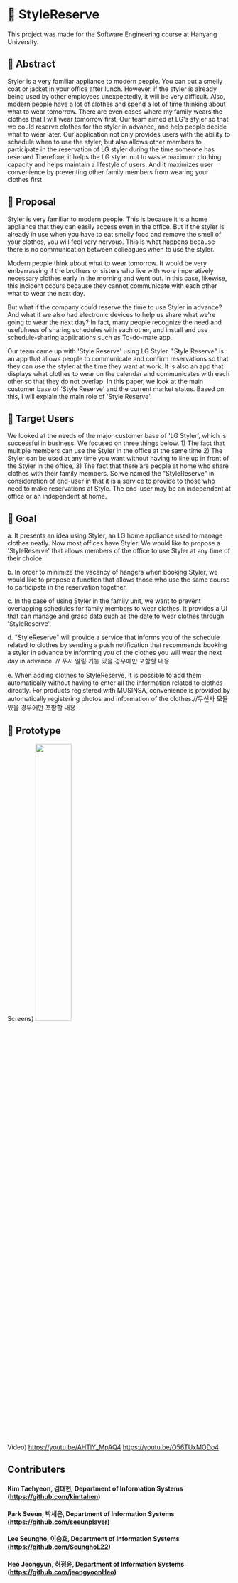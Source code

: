 # :necktie: StyleReserve
This project was made for the Software Engineering course at Hanyang University.<div>

## :pushpin: Abstract
Styler is a very familiar appliance to modern people. You can put a smelly coat or jacket in your office after lunch. However, if the styler is already being used by other employees unexpectedly, it will be very difficult. Also, modern people have a lot of clothes and spend a lot of time thinking about what to wear tomorrow. There are even cases where my family wears the clothes that I will wear tomorrow first.
Our team aimed at LG's styler so that we could reserve clothes for the styler in advance, and help people decide what to wear later. Our application not only provides users with the ability to schedule when to use the styler, but also allows other members to participate in the reservation of LG styler during the time someone has reserved Therefore, it helps the LG styler not to waste maximum clothing capacity and helps maintain a lifestyle of users. And it maximizes user convenience by preventing other family members from wearing your clothes first.

## :pushpin: Proposal
Styler is very familiar to modern people. This is because it is a home appliance that they can easily access even in the office. But if the styler is already in use when you have to eat smelly food and remove the smell of your clothes, you will feel very nervous. This is what happens because there is no communication between colleagues when to use the styler.

Modern people think about what to wear tomorrow. It would be very embarrassing if the brothers or sisters who live with wore imperatively necessary clothes early in the morning and went out. In this case, likewise, this incident occurs because they cannot communicate with each other what to wear the next day.

But what if the company could reserve the time to use Styler in advance? And what if we also had electronic devices to help us share what we're going to wear the next day? In fact, many people recognize the need and usefulness of sharing schedules with each other, and install and use schedule-sharing applications such as To-do-mate app.
  
Our team came up with 'Style Reserve' using LG Styler. "Style Reserve" is an app that allows people to communicate and confirm reservations so that they can use the styler at the time they want at work. It is also an app that displays what clothes to wear on the calendar and communicates with each other so that they do not overlap. In this paper, we look at the main customer base of 'Style Reserve' and the current market status. Based on this, I will explain the main role of 'Style Reserve'.

  
## :pushpin: Target Users
We looked at the needs of the major customer base of 'LG Styler', which is successful in business. We focused on three things below. 1) The fact that multiple members can use the Styler in the office at the same time 2) The Styler can be used at any time you want without having to line up in front of the Styler in the office, 3) The fact that there are people at home who share clothes with their family members. So we named the "StyleReserve" in consideration of end-user in that it is a service to provide to those who need to make reservations at Style. The end-user may be an independent at office or an independent at home.
  
## :pushpin: Goal

a. It presents an idea using Styler, an LG home appliance used to manage clothes neatly. Now most offices have Styler. We would like to propose a 'StyleReserve' that allows members of the office to use Styler at any time of their choice.

b. In order to minimize the vacancy of hangers when booking Styler, we would like to propose a function that allows those who use the same course to participate in the reservation together.

c. In the case of using Styler in the family unit, we want to prevent overlapping schedules for family members to wear clothes. It provides a UI that can manage and grasp data such as the date to wear clothes through 'StyleReserve'.
  
d. "StyleReserve" will provide a service that informs you of the schedule related to clothes by sending a push notification that recommends booking a styler in advance by informing you of the clothes you will wear the next day in advance. // 푸시 알림 기능 있을 경우에만 포함할 내용

e. When adding clothes to StyleReserve, it is possible to add them automatically without having to enter all the information related to clothes directly. For products registered with MUSINSA, convenience is provided by automatically registering photos and information of the clothes.//무신사 모듈 있을 경우에만 포함할 내용
  
## :pushpin: Prototype
Screens)
<img src="https://user-images.githubusercontent.com/117427127/205932947-946f6497-16d1-46d8-9a0d-362795b3f056.jpg" width="40%"></img>

Video)
https://youtu.be/AHTlY_MpAQ4
https://youtu.be/O56TUxMODo4


## Contributers
#### Kim Taehyeon, 김태현, Department of Information Systems (https://github.com/kimtahen) <div>
#### Park Seeun, 박세은, Department of Information Systems (https://github.com/seeunplayer) <div>
#### Lee Seungho, 이승호, Department of Information Systems (https://github.com/SeunghoL22) <div> 
#### Heo Jeongyun, 허정윤, Department of Information Systems (https://github.com/jeongyoonHeo) <div>
